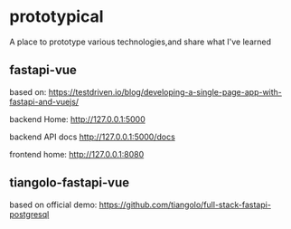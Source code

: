 # prototypical
A place to prototype various technologies,and share what I've learned

## fastapi-vue
based on:
https://testdriven.io/blog/developing-a-single-page-app-with-fastapi-and-vuejs/

backend Home:
http://127.0.0.1:5000

backend API docs
http://127.0.0.1:5000/docs

frontend home:
http://127.0.0.1:8080

## tiangolo-fastapi-vue

based on official demo: 
https://github.com/tiangolo/full-stack-fastapi-postgresql
